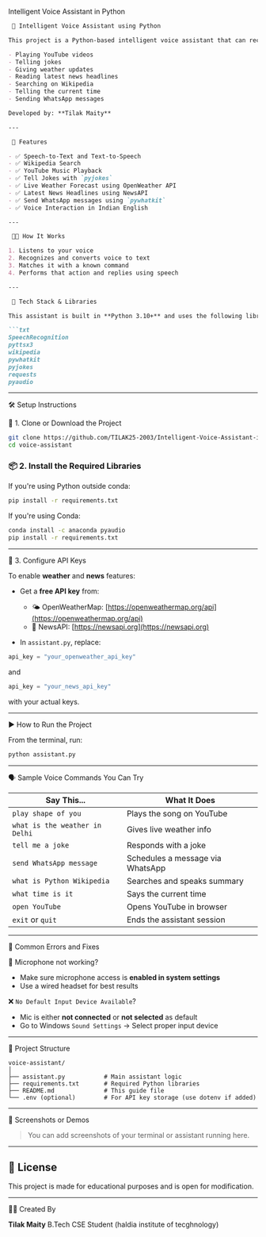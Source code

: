  Intelligent Voice Assistant in Python

````markdown
 🤖 Intelligent Voice Assistant using Python

This project is a Python-based intelligent voice assistant that can recognize your voice and perform useful tasks like:

- Playing YouTube videos
- Telling jokes
- Giving weather updates
- Reading latest news headlines
- Searching on Wikipedia
- Telling the current time
- Sending WhatsApp messages

Developed by: **Tilak Maity**

---

 🚀 Features

- ✅ Speech-to-Text and Text-to-Speech
- ✅ Wikipedia Search
- ✅ YouTube Music Playback
- ✅ Tell Jokes with `pyjokes`
- ✅ Live Weather Forecast using OpenWeather API
- ✅ Latest News Headlines using NewsAPI
- ✅ Send WhatsApp messages using `pywhatkit`
- ✅ Voice Interaction in Indian English

---

 🧑‍💻 How It Works

1. Listens to your voice
2. Recognizes and converts voice to text
3. Matches it with a known command
4. Performs that action and replies using speech

---

 🧱 Tech Stack & Libraries

This assistant is built in **Python 3.10+** and uses the following libraries:

```txt
SpeechRecognition
pyttsx3
wikipedia
pywhatkit
pyjokes
requests
pyaudio
````

---
 🛠️ Setup Instructions

 🔧 1. Clone or Download the Project

```bash
git clone https://github.com/TILAK25-2003/Intelligent-Voice-Assistant-in-Python.git
cd voice-assistant
```

### 📦 2. Install the Required Libraries

If you're using Python outside conda:

```bash
pip install -r requirements.txt
```

If you're using Conda:

```bash
conda install -c anaconda pyaudio
pip install -r requirements.txt
```

---

🔑 3. Configure API Keys

To enable **weather** and **news** features:

* Get a **free API key** from:

  * 🌤️ OpenWeatherMap: [https://openweathermap.org/api](https://openweathermap.org/api)
  * 📰 NewsAPI: [https://newsapi.org](https://newsapi.org)

* In `assistant.py`, replace:

```python
api_key = "your_openweather_api_key"
```

and

```python
api_key = "your_news_api_key"
```

with your actual keys.

---

 ▶️ How to Run the Project

From the terminal, run:

```bash
python assistant.py
```

---

🗣️ Sample Voice Commands You Can Try

| Say This...                    | What It Does                     |
| ------------------------------ | -------------------------------- |
| `play shape of you`            | Plays the song on YouTube        |
| `what is the weather in Delhi` | Gives live weather info          |
| `tell me a joke`               | Responds with a joke             |
| `send WhatsApp message`        | Schedules a message via WhatsApp |
| `what is Python Wikipedia`     | Searches and speaks summary      |
| `what time is it`              | Says the current time            |
| `open YouTube`                 | Opens YouTube in browser         |
| `exit` or `quit`               | Ends the assistant session       |

---
 🛑 Common Errors and Fixes

 🎤 Microphone not working?

* Make sure microphone access is **enabled in system settings**
* Use a wired headset for best results

 ❌ `No Default Input Device Available`?

* Mic is either **not connected** or **not selected** as default
* Go to Windows `Sound Settings` → Select proper input device

---

📂 Project Structure

```
voice-assistant/
│
├── assistant.py           # Main assistant logic
├── requirements.txt       # Required Python libraries
├── README.md              # This guide file
└── .env (optional)        # For API key storage (use dotenv if added)
```

---

📸 Screenshots or Demos

> You can add screenshots of your terminal or assistant running here.

---

## 📜 License

This project is made for educational purposes and is open for modification.

---
 🙋‍♂️ Created By

**Tilak Maity**
B.Tech CSE Student (haldia institute of tecghnology)
